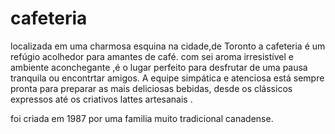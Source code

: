 # cafeteria

localizada em uma charmosa esquina na cidade,de Toronto a cafeteria é um refúgio acolhedor para amantes de café.
com sei aroma irresistível e ambiente aconchegante ,é o lugar perfeito para desfrutar de uma pausa tranquila ou encontrtar amigos.
A equipe simpática e atenciosa está sempre pronta para preparar as mais deliciosas bebidas, desde os clássicos expressos até os criativos lattes artesanais .

foi criada em 1987 por uma familia muito tradicional canadense.
